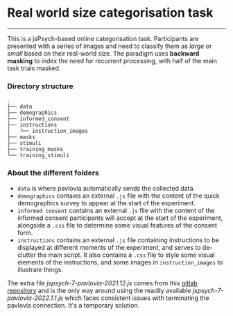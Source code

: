 # Real world size categorisation task
------

This is a jsPsych-based online categorisation task. Participants are presented with a series of images and need to classify them as _large_ or _small_ based on their real-world size. The paradigm uses **backward masking** to index the need for recurrent processing, with half of the main task trials masked.

### Directory structure

```
.
├── data
├── demographics
├── informed_consent
├── instructions
│   └── instruction_images
├── masks
├── stimuli
├── training_masks
└── training_stimuli
```

### About the different folders

- `data` is where pavlovia automatically sends the collected data.
- `demographics` contains an external `.js` file with the content of the quick demographics survey to appear at the start of the experiment.
- `informed consent` contains an external `.js` file with the content of the informed consent participants will accept at the start of the experiment, alongside a `.css` file to determine some visual features of the consent form.
- `instructions` contains an external `.js` file containing instructions to be displayed at different moments of the experiment, and serves to de-clutter the main script. It also contains a `.css` file to style some visual elements of the instructions, and some images in `instruction_images` to illustrate things.


The extra file *jspsych-7-pavlovia-2021.12.js* comes from this [gitlab repository](https://gitlab.pavlovia.org/shir/jsPsych_SimpleReactionTime/blob/master/jspsych-7-pavlovia-2021.12.js) and is the only way around using the readily available *jspsych-7-pavlovia-2022.1.1.js*
which faces consistent issues with terminating the pavlovia connection. It's a temporary solution.

